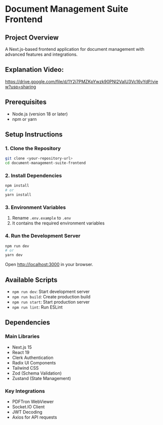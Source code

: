 # Document Management Suite Frontend

## Project Overview

A Next.js-based frontend application for document management with advanced features and integrations.

## Explanation Video:

https://drive.google.com/file/d/1Y2j7PMZKpYwzk90PNI2VaIU3Vc16vYdP/view?usp=sharing

## Prerequisites

- Node.js (version 18 or later)
- npm or yarn

## Setup Instructions

### 1. Clone the Repository

```bash
git clone <your-repository-url>
cd document-management-suite-frontend
```

### 2. Install Dependencies

```bash
npm install
# or
yarn install
```

### 3. Environment Variables

1. Rename `.env.example` to `.env`
2. It contains the required environment variables

### 4. Run the Development Server

```bash
npm run dev
# or
yarn dev
```

Open [http://localhost:3000](http://localhost:3000) in your browser.

## Available Scripts

- `npm run dev`: Start development server
- `npm run build`: Create production build
- `npm run start`: Start production server
- `npm run lint`: Run ESLint

## Dependencies

### Main Libraries

- Next.js 15
- React 19
- Clerk Authentication
- Radix UI Components
- Tailwind CSS
- Zod (Schema Validation)
- Zustand (State Management)

### Key Integrations

- PDFTron WebViewer
- Socket.IO Client
- JWT Decoding
- Axios for API requests

